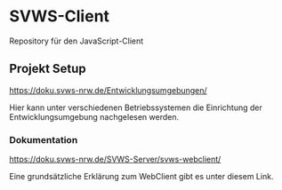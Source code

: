 # SVWS-Client

Repository für den JavaScript-Client

## Projekt Setup

https://doku.svws-nrw.de/Entwicklungsumgebungen/

Hier kann unter verschiedenen Betriebssystemen die Einrichtung der Entwicklungsumgebung nachgelesen werden.

### Dokumentation

https://doku.svws-nrw.de/SVWS-Server/svws-webclient/

Eine grundsätzliche Erklärung zum WebClient gibt es unter diesem Link.